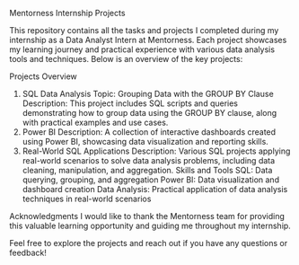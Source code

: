 Mentorness Internship Projects

This repository contains all the tasks and projects I completed during my internship as a Data Analyst Intern at Mentorness. Each project showcases my learning journey and practical experience with various data analysis tools and techniques. Below is an overview of the key projects:

Projects Overview
1. SQL Data Analysis
Topic: Grouping Data with the GROUP BY Clause
Description: This project includes SQL scripts and queries demonstrating how to group data using the GROUP BY clause, along with practical examples and use cases.
2. Power BI
Description: A collection of interactive dashboards created using Power BI, showcasing data visualization and reporting skills.
3. Real-World SQL Applications
Description: Various SQL projects applying real-world scenarios to solve data analysis problems, including data cleaning, manipulation, and aggregation.
Skills and Tools
SQL: Data querying, grouping, and aggregation
Power BI: Data visualization and dashboard creation
Data Analysis: Practical application of data analysis techniques in real-world scenarios

Acknowledgments
I would like to thank the Mentorness team for providing this valuable learning opportunity and guiding me throughout my internship.

Feel free to explore the projects and reach out if you have any questions or feedback!
